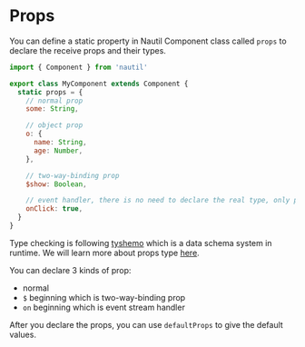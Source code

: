 # Props

You can define a static property in Nautil Component class called `props` to declare the receive props and their types.

```js
import { Component } from 'nautil'

export class MyComponent extends Component {
  static props = {
    // normal prop
    some: String,

    // object prop
    o: {
      name: String,
      age: Number,
    },

    // two-way-binding prop
    $show: Boolean,

    // event handler, there is no need to declare the real type, only pass `true`
    onClick: true,
  }
}
```

Type checking is following [tyshemo](https://github.com/tangshuang/tyshemo) which is a data schema system in runtime. We will learn more about props type [here](./props-type.md).

You can declare 3 kinds of prop:

- normal
- `$` beginning which is two-way-binding prop
- `on` beginning which is event stream handler

After you declare the props, you can use `defaultProps` to give the default values.
